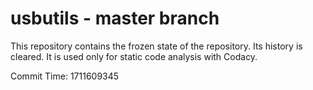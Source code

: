 # usbutils - master branch

This repository contains the frozen state of the repository.
Its history is cleared. It is used only for static code
analysis with Codacy.

Commit Time: 1711609345
